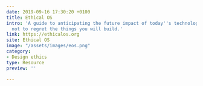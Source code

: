 ```yaml
---
date: 2019-09-16 17:30:20 +0100
title: Ethical OS
intro: 'A guide to anticipating the future impact of today''s technology. Or: How
  not to regret the things you will build.'
link: https://ethicalos.org
site: Ethical OS
image: "/assets/images/eos.png"
category:
- Design ethics
type: Resource
preview: ''

---
```

